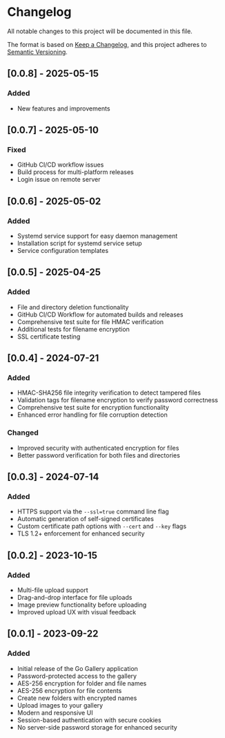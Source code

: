 # Changelog

All notable changes to this project will be documented in this file.

The format is based on [Keep a Changelog](https://keepachangelog.com/en/1.0.0/),
and this project adheres to [Semantic Versioning](https://semver.org/spec/v2.0.0.html).

## [0.0.8] - 2025-05-15

### Added
- New features and improvements

## [0.0.7] - 2025-05-10

### Fixed
- GitHub CI/CD workflow issues
- Build process for multi-platform releases
- Login issue on remote server

## [0.0.6] - 2025-05-02

### Added
- Systemd service support for easy daemon management
- Installation script for systemd service setup
- Service configuration templates

## [0.0.5] - 2025-04-25

### Added
- File and directory deletion functionality
- GitHub CI/CD Workflow for automated builds and releases
- Comprehensive test suite for file HMAC verification
- Additional tests for filename encryption
- SSL certificate testing

## [0.0.4] - 2024-07-21

### Added
- HMAC-SHA256 file integrity verification to detect tampered files
- Validation tags for filename encryption to verify password correctness
- Comprehensive test suite for encryption functionality
- Enhanced error handling for file corruption detection

### Changed
- Improved security with authenticated encryption for files
- Better password verification for both files and directories

## [0.0.3] - 2024-07-14

### Added
- HTTPS support via the `--ssl=true` command line flag
- Automatic generation of self-signed certificates
- Custom certificate path options with `--cert` and `--key` flags
- TLS 1.2+ enforcement for enhanced security

## [0.0.2] - 2023-10-15

### Added
- Multi-file upload support
- Drag-and-drop interface for file uploads
- Image preview functionality before uploading
- Improved upload UX with visual feedback

## [0.0.1] - 2023-09-22

### Added
- Initial release of the Go Gallery application
- Password-protected access to the gallery
- AES-256 encryption for folder and file names
- AES-256 encryption for file contents
- Create new folders with encrypted names
- Upload images to your gallery
- Modern and responsive UI
- Session-based authentication with secure cookies
- No server-side password storage for enhanced security